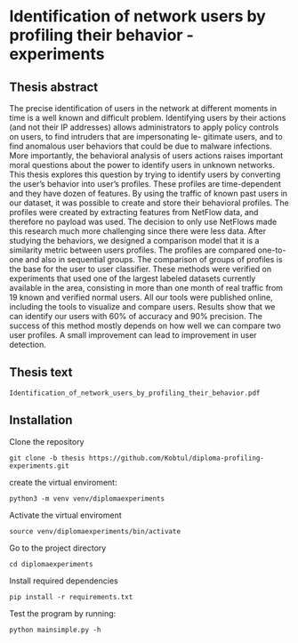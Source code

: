 # Identification of network users by profiling their behavior - experiments
Thesis abstract
--------
The precise identification of users in the network at different moments in time is a well known
and difficult problem. Identifying users by their actions (and not their IP addresses) allows
administrators to apply policy controls on users, to find intruders that are impersonating le-
gitimate users, and to find anomalous user behaviors that could be due to malware infections.
More importantly, the behavioral analysis of users actions raises important moral questions
about the power to identify users in unknown networks. This thesis explores this question by
trying to identify users by converting the user’s behavior into user’s profiles. These profiles
are time-dependent and they have dozen of features. By using the traffic of known past users
in our dataset, it was possible to create and store their behavioral profiles. The profiles were
created by extracting features from NetFlow data, and therefore no payload was used. The
decision to only use NetFlows made this research much more challenging since there were less
data. After studying the behaviors, we designed a comparison model that it is a similarity
metric between users profiles. The profiles are compared one-to-one and also in sequential
groups. The comparison of groups of profiles is the base for the user to user classifier. These
methods were verified on experiments that used one of the largest labeled datasets currently
available in the area, consisting in more than one month of real traffic from 19 known and
verified normal users. All our tools were published online, including the tools to visualize
and compare users. Results show that we can identify our users with 60% of accuracy and
90% precision. The success of this method mostly depends on how well we can compare two
user profiles. A small improvement can lead to improvement in user detection.

Thesis text
--------
```
Identification_of_network_users_by_profiling_their_behavior.pdf
```
Installation
--------
Clone the repository
```
git clone -b thesis https://github.com/Kobtul/diploma-profiling-experiments.git
```

create the virtual enviroment:
```
python3 -m venv venv/diplomaexperiments
```
Activate the virtual enviroment
```
source venv/diplomaexperiments/bin/activate
```
Go to the project directory
```
cd diplomaexperiments
```
Install required dependencies
```
pip install -r requirements.txt
```
Test the program by running:
```
python mainsimple.py -h
```

